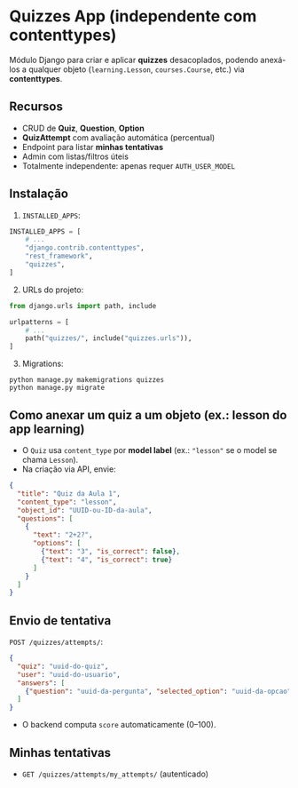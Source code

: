 # Quizzes App (independente com contenttypes)

Módulo Django para criar e aplicar **quizzes** desacoplados, podendo anexá-los a qualquer objeto
(`learning.Lesson`, `courses.Course`, etc.) via **contenttypes**.

## Recursos
- CRUD de **Quiz**, **Question**, **Option**
- **QuizAttempt** com avaliação automática (percentual)
- Endpoint para listar **minhas tentativas**
- Admin com listas/filtros úteis
- Totalmente independente: apenas requer `AUTH_USER_MODEL`

## Instalação
1) `INSTALLED_APPS`:
```python
INSTALLED_APPS = [
    # ...
    "django.contrib.contenttypes",
    "rest_framework",
    "quizzes",
]
```

2) URLs do projeto:
```python
from django.urls import path, include

urlpatterns = [
    # ...
    path("quizzes/", include("quizzes.urls")),
]
```

3) Migrations:
```
python manage.py makemigrations quizzes
python manage.py migrate
```

## Como anexar um quiz a um objeto (ex.: lesson do app learning)
- O `Quiz` usa `content_type` por **model label** (ex.: `"lesson"` se o model se chama `Lesson`).
- Na criação via API, envie:
```json
{
  "title": "Quiz da Aula 1",
  "content_type": "lesson",
  "object_id": "UUID-ou-ID-da-aula",
  "questions": [
    {
      "text": "2+2?",
      "options": [
        {"text": "3", "is_correct": false},
        {"text": "4", "is_correct": true}
      ]
    }
  ]
}
```

## Envio de tentativa
`POST /quizzes/attempts/`:
```json
{
  "quiz": "uuid-do-quiz",
  "user": "uuid-do-usuario",
  "answers": [
    {"question": "uuid-da-pergunta", "selected_option": "uuid-da-opcao"}
  ]
}
```
- O backend computa `score` automaticamente (0–100).

## Minhas tentativas
- `GET /quizzes/attempts/my_attempts/` (autenticado)
